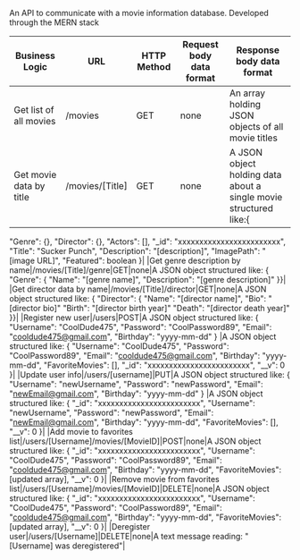 An API to communicate with a movie information database. Developed through the MERN stack

|Business Logic|URL|HTTP Method|Request body data format|Response body data format|
| -------------|---|-----------|------------------------|-------------------------|
|Get list of all movies|/movies|GET|none|An array holding JSON objects of all movie titles|
|Get movie data by title|/movies/[Title]|GET|none|A JSON object holding data about a single movie structured like:{ 
"Genre": {}, 
"Director": {}, 
"Actors": [], 
"_id": "xxxxxxxxxxxxxxxxxxxxxxxx", 
"Title": "Sucker Punch", 
"Description": "[description]", 
"ImagePath": "[image URL]", 
"Featured": boolean
}|
|Get genre description by name|/movies/[Title]/genre|GET|none|A JSON object structured like: { 
"Genre": { 
"Name": "[genre name]", 
"Description": "[genre description]" 
}}|
|Get director data by name|/movies/[Title]/director|GET|none|A JSON object structured like: { 
"Director": { 
"Name": "[director name]", 
"Bio": "[director bio]" 
"Birth": "[director birth year]" 
"Death": "[director death year]" 
}}|
|Register new user|/users|POST|A JSON object structured like: 
{ 
"Username": "CoolDude475", 
"Password": "CoolPassword89", 
"Email": "cooldude475@gmail.com", 
"Birthday": "yyyy-mm-dd" 
}
|A JSON object structured like: 
{ 
"Username": "CoolDude475", 
"Password": "CoolPassword89", 
"Email": "cooldude475@gmail.com", 
"Birthday": "yyyy-mm-dd", 
"FavoriteMovies": [], 
"_id": "xxxxxxxxxxxxxxxxxxxxxxxx", 
"__v": 0 
}|
|Update user info|/users/[username]|PUT|A JSON object structured like: 
{ 
"Username": "newUsername", 
"Password": "newPassword", 
"Email": "newEmail@gmail.com", 
"Birthday": "yyyy-mm-dd"
}
|A JSON object structured like: 
{ 
"_id": "xxxxxxxxxxxxxxxxxxxxxxxx", 
"Username": "newUsername", 
"Password": "newPassword", 
"Email": "newEmail@gmail.com", 
"Birthday": "yyyy-mm-dd", 
"FavoriteMovies": [], 
"__v": 0 
}|
|Add movie to favorites list|/users/[Username]/movies/[MovieID]|POST|none|A JSON object structured like: 
{ 
"_id": "xxxxxxxxxxxxxxxxxxxxxxxx", 
"Username": "CoolDude475", 
"Password": "CoolPassword89", 
"Email": "cooldude475@gmail.com", 
"Birthday": "yyyy-mm-dd", 
"FavoriteMovies": [updated array], 
"__v": 0 
}|
|Remove movie from favorites list|/users/[Username]/movies/[MovieID]|DELETE|none|A JSON object structured like: 
{ 
"_id": "xxxxxxxxxxxxxxxxxxxxxxxx", 
"Username": "CoolDude475", 
"Password": "CoolPassword89", 
"Email": "cooldude475@gmail.com", 
"Birthday": "yyyy-mm-dd", 
"FavoriteMovies": [updated array], 
"__v": 0 
}|
|Deregister user|/users/[Username]|DELETE|none|A text message reading: "[Username] was deregistered"|